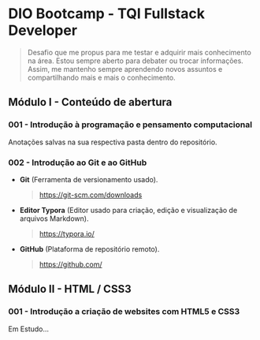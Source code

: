 # DIO Bootcamp - TQI Fullstack Developer

> Desafio que me propus para me testar e adquirir mais conhecimento na área. Estou sempre aberto para debater ou trocar informações. Assim, me mantenho sempre aprendendo novos assuntos e compartilhando mais e mais o conhecimento.

## Módulo I - Conteúdo de abertura

### 001 - Introdução à programação e pensamento computacional

Anotações salvas na sua respectiva pasta dentro do repositório.

### 002 - Introdução ao Git e ao GitHub

* **Git** (Ferramenta de versionamento usado).
    
    > https://git-scm.com/downloads

* **Editor Typora** (Editor usado para criação, edição e visualização de arquivos Markdown).

    > https://typora.io/

* **GitHub** (Plataforma de repositório remoto).

    > https://github.com/

## Módulo II - HTML / CSS3

### 001 - Introdução a criação de websites com HTML5 e CSS3
Em Estudo...